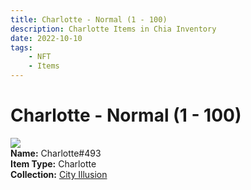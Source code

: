 ```yaml
---
title: Charlotte - Normal (1 - 100)
description: Charlotte Items in Chia Inventory
date: 2022-10-10
tags:
    - NFT
    - Items
---
```


# Charlotte - Normal (1 - 100)
<div class="item_thumbnail">
<img loading="lazy" src="https://rf5qxj453ji7tgd2gzsdf6nmwbj3c7m2bewqcgnuctuezydo3wqq.arweave.net/iXsLp53aUfmYejZkMvmssFOxfZoJLQEZtBToTOBu3aE"><br/>
<div><strong>Name:</strong> Charlotte#493</div>
<div><strong>Item Type:</strong> Charlotte</div>
<div><strong>Collection:</strong> <a href="https://www.spacescan.io/xch/nft/collection/col1lend2dcn558km4wcwta4xnkfv3xpcmlp9kyt0m909emvfxechlyqdl5ndg">City Illusion</a></div>
</div>


